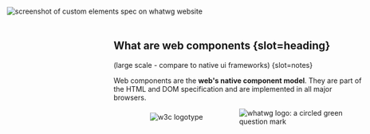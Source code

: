 ## What are web components {slot=heading}

(large scale - compare to native ui frameworks) {slot=notes}

Web components are the **web's native component model**. They are part of the 
HTML and DOM specification and are implemented in all major browsers.

<div id="spec-logos">
  <img alt="w3c logotype"
       src="https://www.w3.org/assets/logos/w3c/w3c-no-bars.svg">
  <img alt="whatwg logo: a circled green question mark"
       src="https://resources.whatwg.org/logo.svg">
</div>

<div reveal style="height: 1px;overflow:visible;">
  <img id="screenshot"
       alt="screenshot of custom elements spec on whatwg website"
       src="images/spec-ce.png">
</div>

<style>
#spec-logos {
  display: grid;
  grid-template-columns: 1fr 1fr;
  margin-inline: auto;
  place-items: center;
}
#spec-logos img {
  height: var(--rh-size-icon-09);
  display: block;
}
#screenshot {
  position: absolute;
  inset: 1em;
}
</style>
